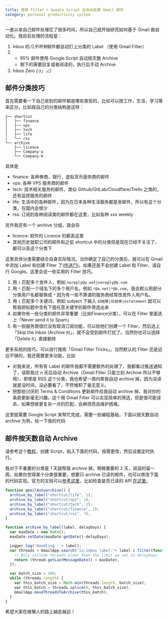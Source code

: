```yaml
---
title: 使用 Filter + Google Script 全自动处理 Gmail 邮件
category: personal productivity system
---
```


一直以来自己邮件处理花了很多时间，所以自己就开始研究如何基于 Gmail 做自动化。我目前处理的流程是：

1. Inbox 的*几乎所有*邮件都自动打上分类的 Label （使用 Gmail Filter）
2. - 95% 邮件使用 Google Script 自动按天数 Archive
   - 剩下的需要回复或者阅读的，执行后手动 Archive
3. Inbox Zero _(:з」∠)_

## 邮件分类技巧

首先需要看一下自己收到的邮件都是哪些类型的，比如可以按工作，生活，学习等来区分。比如我自己的分类结构是这样：

```
├── shortcut
│   ├── finance
│   ├── vps
│   ├── tech
│   ├── life
│   └── rss
└── archive
    ├── licence
    ├── Company-a
    └── Company-b
```

具体是
- finance: 各种券商，银行，虚拟货币服务商的邮件
- vps: 各种 VPS 服务商的邮件
- tech: 技术相关服务的邮件，类似 Github/GitLab/Cloudflare/Trello 之类的，还有监控服务的邮件
- life: 生活中的各种邮件，因为在日本各种生活服务都是发邮件，所以有这个分类，在国内会很少
- rss: 订阅的各种阅读类的邮件都在这里，比如各种 xxx weekly

另外我还有一个 archive 分组，我会存
- licence: 软件的 Licence 的都丢这里
- 其他历史就职公司的邮件和之前 shortcut 中的分类但是现在已经不关注了，都可以丢这个分类下

这里具体分类需要结合自身实际情况。当你确定了自己的分类后，就可以在 Gmail 中添加 Label 和创建 Filter 了([传送门](https://support.google.com/a/users/answer/9308833))。如果还是不会创建 Label 和 Filter，请自行 Google。这里会说一些实用的 Filter 技巧。

1. 用 `|` 匹配多个发件人，例如 `noreply@a.net|noreply@b.com`
2. 用 `*` 匹配一个域名下的多个用户名，例如 `*@a.net|*@b.com`，我会默认把部分分类用户名都替换成 `*` 因为有一些不靠谱的服务商经常改发件人用户名。
3. 用 `|` 匹配多个关键词，例如 subject 下输入 `日結單|日结单|estatement` 就可以帮我把标题中含有下面任意关键字的邮件筛选出来
4. 如果你有一些分类的邮件非常重要（比如Finance分类），可以在 Filter 里面选上「Never send it to Spam」
5. 有一些服务商很烂没有取消订阅功能，可以给他们创建一个 Filter，然后选上「Skip the Inbox (Archive it)」，就不会受到邮件打扰了。当然你也可以选择 「Delete it」直接删除

更多系统的技巧，可以自行搜索「Gmail Filter Tricks」。当然默认的 Filter 还是远远不够的，我还需要更多功能，比如
- 对我来说，所有有 Label 的邮件我都不需要额外的处理了，我都看过推送通知了，请帮我过 n 天后自动 Archive（Gmail Filter 只能立刻 Archive 所以不够用），即使是 RSS 这个分类，我也希望一周内帮我自动 archive 掉，因为没读就是没时间，没必要看了，不然堆积了毫无意义。
- 把那些讨厌的 Terms & Conditions 更新邮件给我自动 archive 掉，我对你的条款更新毫无兴趣。这个用 Gmail Filter 可以实现简单的筛选，但是很可能误杀，如果想做更复杂一点的匹配，会麻烦而且维护困难。

这里就需要 Google Script 来帮忙完成，需要一些编程基础，下面以按天数自动 archive 为例，给一下我的代码

## 邮件按天数自动 Archive

请参考这个[教程](https://medium.com/@fw3d/auto-archive-emails-in-gmail-after-2-days-1ebf0e076b1c)，创建 Script，贴入下面的代码，按需更改，然后设置定时执行。

我对于不重要的分类是 1 天就帮我 archive 掉，稍微重要的 2 天，阅读的留一周。如果你觉得某个分类很重要，想要只 archive 已读的邮件，也可以修改下面的代码实现。官方的文档可以[参考这里](https://developers.google.com/apps-script/reference/gmail)，比如检查是否已读的 API [在这里](https://developers.google.com/apps-script/reference/gmail/gmail-thread#isUnread())。


```javascript
function gmailAutoarchive() {
  archive_by_label("shortcut/life", 1);
  archive_by_label("shortcut/vps", 1);
  archive_by_label("shortcut/tech", 2);
  archive_by_label("shortcut/finance", 2);
  archive_by_label("shortcut/rss", 7);
}

function archive_by_label(label, delayDays) {
  var maxDate = new Date();
  maxDate.setDate(maxDate.getDate()-delayDays);

  Logger.log('Handling ' + label);
  var threads = GmailApp.search("in:inbox label:"+ label ).filter(function(thread) {
    // Only include threads older than the limit we set in delayDays
    return (thread.getLastMessageDate() < maxDate);
  });

  var batch_size = 100;
  while (threads.length) {
    var this_batch_size = Math.min(threads.length, batch_size);
    var this_batch = threads.splice(0, this_batch_size);
    GmailApp.moveThreadsToArchive(this_batch);
  }
}
```

希望大家在做懒人的路上越走越远！
